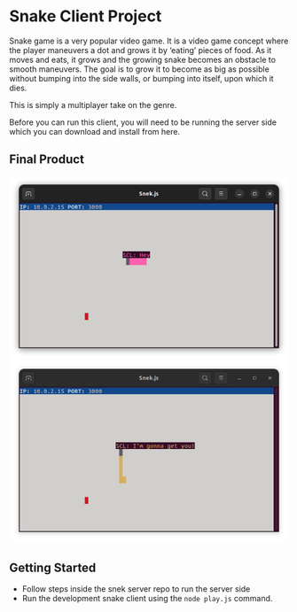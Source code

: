 # Snake Client Project

Snake game is a very popular video game. It is a video game concept where the player maneuvers a dot and grows it by ‘eating’ pieces of food. As it moves and eats, it grows and the growing snake becomes an obstacle to smooth maneuvers. The goal is to grow it to become as big as possible without bumping into the side walls, or bumping into itself, upon which it dies.

This is simply a multiplayer take on the genre.

Before you can run this client, you will need to be running the server side which you can download and install from here. 

## Final Product

!["Screenshot of gameplay"](./screenshot1.png)
!["Screenshot of communications"](./screenshot2.png)


## Getting Started

- Follow steps inside the snek server repo to run the server side
- Run the development snake client using the `node play.js` command.
